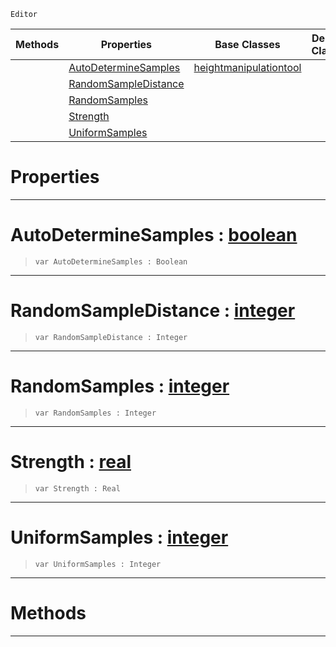  `Editor`

|Methods|Properties|Base Classes|Derived Classes|
|---|---|---|---|
| |[ AutoDetermineSamples](https://github.com/ZilchEngine/ZilchDocs/blob/master/code_reference/class_reference/smoothsharpentool.markdown#autodeterminesamples-zer)|[heightmanipulationtool](https://github.com/ZilchEngine/ZilchDocs/blob/master/code_reference/class_reference/heightmanipulationtool.markdown)| |
| |[ RandomSampleDistance](https://github.com/ZilchEngine/ZilchDocs/blob/master/code_reference/class_reference/smoothsharpentool.markdown#randomsampledistance-zer)| | |
| |[ RandomSamples](https://github.com/ZilchEngine/ZilchDocs/blob/master/code_reference/class_reference/smoothsharpentool.markdown#randomsamples-zilch-engin)| | |
| |[ Strength](https://github.com/ZilchEngine/ZilchDocs/blob/master/code_reference/class_reference/smoothsharpentool.markdown#strength-zilch-engine-doc)| | |
| |[ UniformSamples](https://github.com/ZilchEngine/ZilchDocs/blob/master/code_reference/class_reference/smoothsharpentool.markdown#uniformsamples-zilch-engi)| | |


 #  Properties


---  
 #  AutoDetermineSamples : [boolean](https://github.com/ZilchEngine/ZilchDocs/blob/master/code_reference/nada_base_types/boolean.markdown)

> 
> ``` lang=cpp, name=Nada
> var AutoDetermineSamples : Boolean


---  
 #  RandomSampleDistance : [integer](https://github.com/ZilchEngine/ZilchDocs/blob/master/code_reference/nada_base_types/integer.markdown)

> 
> ``` lang=cpp, name=Nada
> var RandomSampleDistance : Integer


---  
 #  RandomSamples : [integer](https://github.com/ZilchEngine/ZilchDocs/blob/master/code_reference/nada_base_types/integer.markdown)

> 
> ``` lang=cpp, name=Nada
> var RandomSamples : Integer


---  
 #  Strength : [real](https://github.com/ZilchEngine/ZilchDocs/blob/master/code_reference/nada_base_types/real.markdown)

> 
> ``` lang=cpp, name=Nada
> var Strength : Real


---  
 #  UniformSamples : [integer](https://github.com/ZilchEngine/ZilchDocs/blob/master/code_reference/nada_base_types/integer.markdown)

> 
> ``` lang=cpp, name=Nada
> var UniformSamples : Integer


---  
 #  Methods


---  
 

 